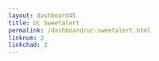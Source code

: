 ```yaml
---
layout: dashboard45
title: Uc Sweetalert
permalink: /dashboard/uc-sweetalert.html
linknum: 2
linkchad: 2
---
```

